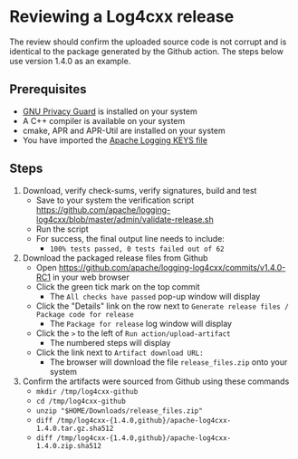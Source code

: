 Reviewing a Log4cxx release
===================

The review should confirm the uploaded source code is not corrupt and
is identical to the package generated by the Github action.
The steps below use version 1.4.0 as an example.

Prerequisites
----------

* [GNU Privacy Guard](https://www.gnupg.org/) is installed on your system
* A C++ compiler is available on your system
* cmake, APR and APR-Util are installed on your system
* You have imported the [Apache Logging KEYS file](https://dist.apache.org/repos/dist/release/logging/KEYS)

Steps
-----

1. Download, verify check-sums, verify signatures, build and test
    - Save to your system the verification script https://github.com/apache/logging-log4cxx/blob/master/admin/validate-release.sh
    - Run the script
    - For success, the final output line needs to include:
        - `100% tests passed, 0 tests failed out of 62`
1. Download the packaged release files from Github
    - Open https://github.com/apache/logging-log4cxx/commits/v1.4.0-RC1 in your web browser
    - Click the green tick mark on the top commit
        - The `All checks have passed` pop-up window will display
    - Click the "Details" link on the row next to `Generate release files / Package code for release`
        - The `Package for release` log window will display
    - Click the `>` to the left of `Run action/upload-artifact`
        - The numbered steps will display
    - Click the link next to `Artifact download URL:`
        - The browser will download the file `release_files.zip` onto your system
1. Confirm the artifacts were sourced from Github using these commands
    - `mkdir /tmp/log4cxx-github`
    - `cd /tmp/log4cxx-github`
    - `unzip "$HOME/Downloads/release_files.zip"`
    - `diff /tmp/log4cxx-{1.4.0,github}/apache-log4cxx-1.4.0.tar.gz.sha512`
    - `diff /tmp/log4cxx-{1.4.0,github}/apache-log4cxx-1.4.0.zip.sha512`
